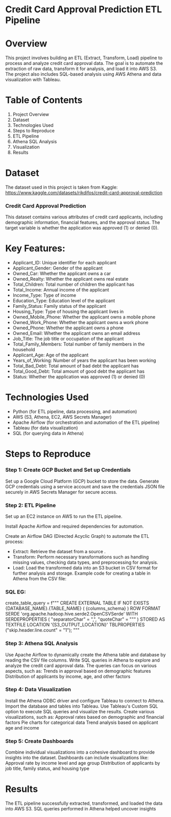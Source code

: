# Credit Card Approval Prediction ETL Pipeline
# Overview
This project involves building an ETL (Extract, Transform, Load) pipeline to process and analyze credit card approval data. The goal is to automate the extraction of raw data, transform it for analysis, and load it into AWS S3. The project also includes SQL-based analysis using AWS Athena and data visualization with Tableau.

# Table of Contents
1. Project Overview
2. Dataset
3. Technologies Used
4. Steps to Reproduce
5. ETL Pipeline
6. Athena SQL Analysis
7. Visualization
8. Results

# Dataset
The dataset used in this project is taken from Kaggle: https://www.kaggle.com/datasets/rikdifos/credit-card-approval-prediction 

### Credit Card Approval Prediction

This dataset contains various attributes of credit card applicants, including demographic information, financial features, and the approval status. The target variable is whether the application was approved (1) or denied (0).

# Key Features:
 - Applicant_ID: Unique identifier for each applicant
 - Applicant_Gender: Gender of the applicant
 - Owned_Car: Whether the applicant owns a car 
 - Owned_Realty: Whether the applicant owns real estate 
 - Total_Children: Total number of children the applicant has
 - Total_Income: Annual income of the applicant
 - Income_Type: Type of income
 - Education_Type: Education level of the applicant
 - Family_Status: Family status of the applicant
 - Housing_Type: Type of housing the applicant lives in
 - Owned_Mobile_Phone: Whether the applicant owns a mobile phone 
 - Owned_Work_Phone: Whether the applicant owns a work phone 
 - Owned_Phone: Whether the applicant owns a phone 
 - Owned_Email: Whether the applicant owns an email address 
 - Job_Title: The job title or occupation of the applicant
 - Total_Family_Members: Total number of family members in the household
 - Applicant_Age: Age of the applicant
 - Years_of_Working: Number of years the applicant has been working
 - Total_Bad_Debt: Total amount of bad debt the applicant has
 - Total_Good_Debt: Total amount of good debt the applicant has
 - Status: Whether the application was approved (1) or denied (0)

# Technologies Used
 - Python (for ETL pipeline, data processing, and automation)
 - AWS (S3, Athena, EC2, AWS Secrets Manager)
 - Apache Airflow (for orchestration and automation of the ETL pipeline)
 - Tableau (for data visualization)
 - SQL (for querying data in Athena)

# Steps to Reproduce
### Step 1: Create GCP Bucket and Set up Credentials
Set up a Google Cloud Platform (GCP) bucket to store the data.
Generate GCP credentials using a service account and save the credentials JSON file securely in AWS Secrets Manager for secure access.

### Step 2: ETL Pipeline
Set up an EC2 instance on AWS to run the ETL pipeline.

Install Apache Airflow and required dependencies for automation.

Create an Airflow DAG (Directed Acyclic Graph) to automate the ETL process:

 - Extract: Retrieve the dataset from a source .
 - Transform: Perform necessary transformations such as handling missing values, checking data types, and preprocessing for analysis.
 - Load: Load the transformed data into an S3 bucket in CSV format for further analysis and storage.
Example code for creating a table in Athena from the CSV file:

### SQL EG:
create_table_query = f"""
    CREATE EXTERNAL TABLE IF NOT EXISTS {DATABASE_NAME}.{TABLE_NAME} (
        {columns_schema}
    )
    ROW FORMAT SERDE 'org.apache.hadoop.hive.serde2.OpenCSVSerde'
    WITH SERDEPROPERTIES (
        "separatorChar" = ",",
        "quoteChar" = "\""
    )
    STORED AS TEXTFILE
    LOCATION '{S3_OUTPUT_LOCATION}'
    TBLPROPERTIES ("skip.header.line.count" = "1");
"""

### Step 3: Athena SQL Analysis
Use Apache Airflow to dynamically create the Athena table and database by reading the CSV file columns.
Write SQL queries in Athena to explore and analyze the credit card approval data. The queries can focus on various aspects, such as:
Trends in approval based on demographic features
Distribution of applicants by income, age, and other factors

### Step 4: Data Visualization
Install the Athena ODBC driver and configure Tableau to connect to Athena.
Import the database and tables into Tableau.
Use Tableau's Custom SQL option to execute SQL queries and visualize the results.
Create various visualizations, such as:
Approval rates based on demographic and financial factors
Pie charts for categorical data 
Trend analysis based on applicant age and income

### Step 5: Create Dashboards
Combine individual visualizations into a cohesive dashboard to provide insights into the dataset.
Dashboards can include visualizations like:
Approval rate by income level and age group
Distribution of applicants by job title, family status, and housing type

# Results
The ETL pipeline successfully extracted, transformed, and loaded the data into AWS S3.
SQL queries performed in Athena helped uncover insights

